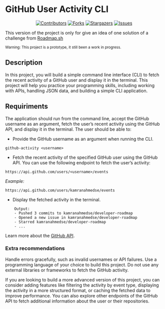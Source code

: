 # GitHub User Activity CLI

<div align="center">
  
[![Contributors][contributors-shield]][contributors-url] [![Forks][forks-shield]][forks-url]
[![Stargazers][stars-shield]][stars-url] [![Issues][issues-shield]][issues-url]

</div>

This version of the project is only for give an idea of one solution of a challenge from [Roadmap.sh](https://roadmap.sh/projects/github-user-activity)

<div aling="center">
<sub>Warning: This project is a prototype, it still been a work in progress. </sub>
</div>



## Description

In this project, you will build a simple command line interface (CLI) to fetch the recent activity of a GitHub user and display it in the terminal. This project will help you practice your programming skills, including working with APIs, handling JSON data, and building a simple CLI application.



## Requiriments

The application should run from the command line, accept the GitHub username as an argument, fetch the user’s recent activity using the GitHub API, and display it in the terminal. The user should be able to:

* Provide the GitHub username as an argument when running the CLI.
```
github-activity <username>
```

* Fetch the recent activity of the specified GitHub user using the GitHub API. You can use the following endpoint to fetch the user’s activity:
```
https://api.github.com/users/<username>/events
```
_Example:_
```
https://api.github.com/users/kamranahmedse/events
```
* Display the fetched activity in the terminal.
```
    Output:
    - Pushed 3 commits to kamranahmedse/developer-roadmap
    - Opened a new issue in kamranahmedse/developer-roadmap
    - Starred kamranahmedse/developer-roadmap
    - ...
```
Learn more about the [GitHub API](https://docs.github.com/en/rest/activity/events?apiVersion=2022-11-28).


### Extra recommendations
Handle errors gracefully, such as invalid usernames or API failures.
Use a programming language of your choice to build this project.
Do not use any external libraries or frameworks to fetch the GitHub activity.


If you are looking to build a more advanced version of this project, you can consider adding features like filtering the activity by event type, displaying the activity in a more structured format, or caching the fetched data to improve performance. You can also explore other endpoints of the GitHub API to fetch additional information about the user or their repositories.




[contributors-shield]: https://img.shields.io/github/contributors/Kai-Yazumorito/CLI-UA-command-.svg?style=for-the-badge
[contributors-url]: https://github.com/Kai-Yazumorito/CLI-UA-command-/graphs/contributors
[forks-shield]: https://img.shields.io/github/forks/Kai-Yazumorito/CLI-UA-command-.svg?style=for-the-badge
[forks-url]: https://github.com/Kai-Yazumorito/CLI-UA-command-/network/members
[stars-shield]: https://img.shields.io/github/stars/Kai-Yazumorito/CLI-UA-command-.svg?style=for-the-badge
[stars-url]: https://github.com/Kai-Yazumorito/CLI-UA-command-/stargazers
[issues-shield]: https://img.shields.io/github/issues/Kai-Yazumorito/CLI-UA-command-.svg?style=for-the-badge
[issues-url]: https://github.com/Kai-Yazumorito/CLI-UA-command-/issues
